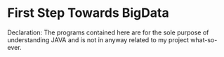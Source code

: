 
# First Step Towards BigData

Declaration:
The programs contained here are for the sole purpose of understanding JAVA and is not in anyway related to my project what-so-ever. 
